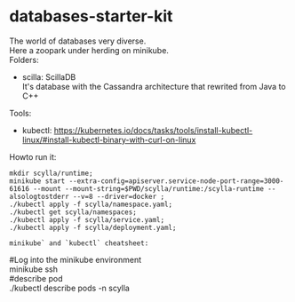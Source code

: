 # databases-starter-kit  
The world of databases very diverse.  
Here a zoopark under herding on minikube.  
Folders:  
- scilla: ScillaDB  
  It's  database with the Cassandra architecture that rewrited from Java to C++  

Tools:
- kubectl: https://kubernetes.io/docs/tasks/tools/install-kubectl-linux/#install-kubectl-binary-with-curl-on-linux  


Howto run it:  
```
mkdir scylla/runtime;  
minikube start --extra-config=apiserver.service-node-port-range=3000-61616 --mount --mount-string=$PWD/scylla/runtime:/scylla-runtime --alsologtostderr --v=8 --driver=docker ;  
./kubectl apply -f scylla/namespace.yaml;  
./kubectl get scylla/namespaces;  
./kubectl apply -f scylla/service.yaml;  
./kubectl apply -f scylla/deployment.yaml;  
```  
```
minikube` and `kubectl` cheatsheet:  
```
#Log into the minikube environment  
minikube ssh  
#describe pod  
./kubectl describe pods -n scylla  
```

